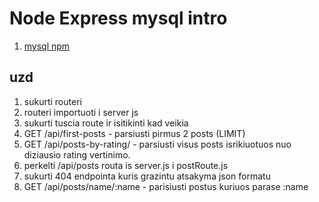 # Node Express mysql intro

1. [mysql npm](https://www.npmjs.com/package/mysql2)

## uzd

1. sukurti routeri
2. routeri importuoti i server js
3. sukurti tuscia route ir isitikinti kad veikia
4. GET /api/first-posts - parsiusti pirmus 2 posts (LIMIT)
5. GET /api/posts-by-rating/ - parsiusti visus posts isrikiuotuos nuo diziausio rating vertinimo.
6. perkelti /api/posts routa is server.js i postRoute.js
7. sukurti 404 endpointa kuris grazintu atsakyma json formatu
8. GET /api/posts/name/:name - parisiusti postus kuriuos parase :name
